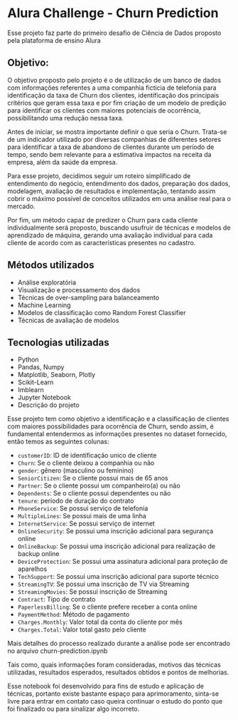 # Alura Challenge - Churn Prediction
Esse projeto faz parte do primeiro desafio de Ciência de Dados proposto pela plataforma de ensino Alura

## Objetivo:
O objetivo proposto pelo projeto é o de utilização de um banco de dados com informações referentes a uma companhia ficticia de telefonia para identificação da taxa de Churn dos clientes, identificação dos principais critérios que geram essa taxa e por fim criação de um modelo de predição para identificar os clientes com maiores potenciais de ocorrência, possibilitando uma redução nessa taxa.

Antes de iniciar, se mostra importante definir o que seria o Churn. Trata-se de um indicador utilizado por diversas companhias de diferentes setores para identificar a taxa de abandono de clientes durante um período de tempo, sendo bem relevante para a estimativa impactos na receita da empresa, além da saúde da empresa.

Para esse projeto, decidimos seguir um roteiro simplificado de entendimento do negócio, entendimento dos dados, preparação dos dados, modelagem, avaliação de resultados e implementação, tentando assim cobrir o máximo possível de conceitos utilizados em uma análise real para o mercado.

Por fim, um método capaz de predizer o Churn para cada cliente individualmente será proposto, buscando usufruir de técnicas e modelos de aprendizado de máquina, gerando uma avaliação individual para cada cliente de acordo com as características presentes no cadastro.

## Métodos utilizados
* Análise exploratória
* Visualização e processamento dos dados
* Técnicas de over-sampling para balanceamento
* Machine Learning
* Modelos de classificação como Random Forest Classifier
* Técnicas de avaliação de modelos


## Tecnologias utilizadas
* Python
* Pandas, Numpy
* Matplotlib, Seaborn, Plotly
* Scikit-Learn
* Imblearn
* Jupyter Notebook
* Descrição do projeto

Esse projeto tem como objetivo a identificação e a classificação de clientes com maiores possibilidades para ocorrência de Churn, sendo assim, é fundamental entendermos as informações presentes no dataset fornecido, então temos as seguintes colunas:

* `customerID`: ID de identificação unico de cliente
* `Churn`: Se o cliente deixou a companhia ou não
* `gender`: gênero (masculino ou feminino)
* `SeniorCitizen`: Se o cliente possui mais de 65 anos
* `Partner`: Se o cliente possui um companheiro(a) ou não
* `Dependents`: Se o cliente possui dependentes ou não
* `tenure`: período de duração do contrato
* `PhoneService`: Se possui serviço de telefonia
* `MultipleLines`: Se possui mais de uma linha
* `InternetService`: Se possui serviço de internet
* `OnlineSecurity`: Se possui uma inscrição adicional para segurança online
* `OnlineBackup`: Se possui uma inscrição adicional para realização de backup online
* `DeviceProtection`: Se possui uma assinatura adicional para proteção de aparelhos
* `TechSupport`: Se possui uma inscrição adicional para suporte técnico
* `StreamingTV`: Se possui uma inscrição de TV via Streaming
* `StreamingMovies`: Se possui inscrição de Streaming
* `Contract`: Tipo de contrato
* `PaperlessBilling`: Se o cliente prefere receber a conta online
* `PaymentMethod`: Método de pagamento
* `Charges.Monthly`: Valor total da conta do cliente por mês
* `Charges.Total`: Valor total gasto pelo cliente


Mais detalhes do processo realizado durante a análise pode ser encontrado no arquivo churn-prediction.ipynb

Tais como, quais informações foram consideradas, motivos das técnicas utilizadas, resultados esperados, resultados obtidos e pontos de melhorias.


Esse notebook foi desenvolvido para fins de estudo e aplicação de técnicas, portanto existe bastante espaço para aprimoramento, sinta-se livre para entrar em contato caso queira continuar o estudo do ponto que foi finalizado ou para sinalizar algo incorreto.